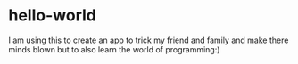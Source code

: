# hello-world
I am using this to create an app to trick my friend and family and make there minds blown but to also learn the world of programming:)
